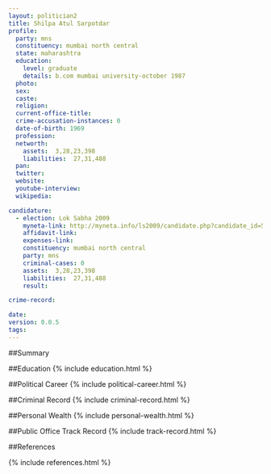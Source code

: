 ```yaml
---
layout: politician2
title: Shilpa Atul Sarpotdar
profile: 
  party: mns
  constituency: mumbai north central
  state: maharashtra
  education: 
    level: graduate
    details: b.com mumbai university-october 1987
  photo: 
  sex: 
  caste: 
  religion: 
  current-office-title: 
  crime-accusation-instances: 0
  date-of-birth: 1969
  profession: 
  networth: 
    assets:  3,28,23,398
    liabilities:  27,31,488
  pan: 
  twitter: 
  website: 
  youtube-interview: 
  wikipedia: 

candidature: 
  - election: Lok Sabha 2009
    myneta-link: http://myneta.info/ls2009/candidate.php?candidate_id=5440
    affidavit-link: 
    expenses-link: 
    constituency: mumbai north central 
    party: mns
    criminal-cases: 0
    assets:  3,28,23,398
    liabilities:  27,31,488
    result:  

crime-record: 

date: 
version: 0.0.5
tags: 
---
```

##Summary


##Education
{% include education.html %}


##Political Career
{% include political-career.html %}


##Criminal Record
{% include criminal-record.html %}


##Personal Wealth
{% include personal-wealth.html %}


##Public Office Track Record
{% include track-record.html %}


##References


{% include references.html %}